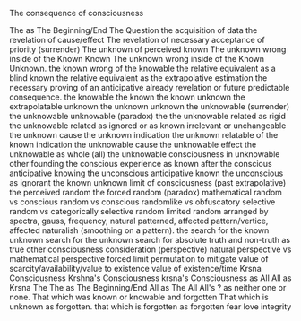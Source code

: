 The consequence of consciousness

The as The Beginning/End
The Question
the acquisition of data
the revelation of cause/effect
The revelation of necessary acceptance of priority (surrender)
The unknown of perceived known
The unknown wrong inside of the Known Known
The unknown wrong inside of the Known Unknown.
the known wrong of the knowable
the relative equivalent as a blind known
the relative equivalent as the extrapolative estimation
the necessary proving of an anticipative already revelation or future predictable consequence.
the knowable
the known
the known unknown
the extrapolatable unknown
the unknown unknown
the unknowable (surrender)
the unknowable unknowable (paradox)
the the unknowable related as rigid
the unknowable related as ignored or as known irrelevant or unchangeable
the unknown cause
the unknown indication
the unknown relatable of the known indication
the unknowable cause
the unknowable effect
the unknowable as whole (all)
the unknowable consciousness in unknowable other founding
the conscious experience as known after
the conscious anticipative knowing
the unconscious anticipative known
the unconscious as ignorant
the known unknown limit of consciousness (past extrapolative)
the perceived random
the forced random (paradox)
mathematical random vs conscious random vs conscious randomlike vs obfuscatory selective random vs categorically selective random
limited random arranged by spectra, gauss, frequency, natural patterned, affected pattern/vertice, affected naturalish (smoothing on a pattern).
the search for the known unknown
search for the unknown
search for absolute truth and non-truth as true
other consciousness consideration (perspective)
natural perspective vs mathematical perspective 
forced limit permutation to mitigate value of scarcity/availability/value to existence
value of existence/time
Krsna Consciousness
Krshna's Consciousness
krsna's Consciousness as All
All as Krsna
The The as The Beginning/End
All as The All
All's ? as neither one or none.
That which was known or knowable and forgotten
That which is unknown as forgotten.
that which is forgotten as forgotten
fear
love
integrity
